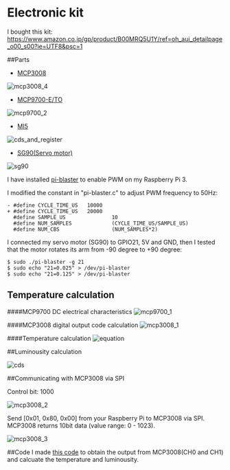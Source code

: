 # Electronic kit

I bought this kit: https://www.amazon.co.jp/gp/product/B00MRQ5U1Y/ref=oh_aui_detailpage_o00_s00?ie=UTF8&psc=1

##Parts

- [MCP3008](https://cdn-shop.adafruit.com/datasheets/MCP3008.pdf)

![mcp3008_4](./mcp3008_4.png)

- [MCP9700-E/TO](http://ww1.microchip.com/downloads/en/DeviceDoc/21942e.pdf)

![mcp9700_2](./mcp9700_2.png)

- [MI5](http://akizukidenshi.com/download/ds/macron/MI5_series_jp.pdf)

![cds_and_register](./cds_and_resister.png)

- [SG90(Servo motor)](http://akizukidenshi.com/download/ds/towerpro/SG90.pdf)

![sg90](./sg90.png)

I have installed [pi-blaster](https://github.com/sarfata/pi-blaster) to enable PWM on my Raspberry Pi 3.

I modified the constant in "pi-blaster.c" to adjust PWM frequency to 50Hz:
```
- #define CYCLE_TIME_US   10000
+ #define CYCLE_TIME_US   20000
  #define SAMPLE_US               10
  #define NUM_SAMPLES             (CYCLE_TIME_US/SAMPLE_US)
  #define NUM_CBS                 (NUM_SAMPLES*2)
```

I connected my servo motor (SG90) to GPIO21, 5V and GND, then I tested that the motor rotates its arm from -90 degree to +90 degree:
```
$ sudo ./pi-blaster -g 21
$ sudo echo "21=0.025" > /dev/pi-blaster
$ sudo echo "21=0.125" > /dev/pi-blaster
```

## Temperature calculation

####MCP9700 DC electrical characteristics
![mcp9700_1](./mcp9700_1.png)

####MCP3008 digital output code calculation
![mcp3008_1](./mcp3008_1.png)

####Temperature calculation
![equation](./equation.png)

##Luminousity calculation

![cds](./cds.png)

##Communicating with MCP3008 via SPI

Control bit: 1000

![mcp3008_2](./mcp3008_2.png)

Send [0x01, 0x80, 0x00] from your Raspberry Pi to MCP3008 via SPI. MCP3008 returns 10bit data (value range: 0 - 1023).

![mcp3008_3](./mcp3008_3.png)

##Code
I made [this code](../thing/adc.js) to obtain the output from MCP3008(CH0 and CH1) and calcuate the temperature and luminousity.
